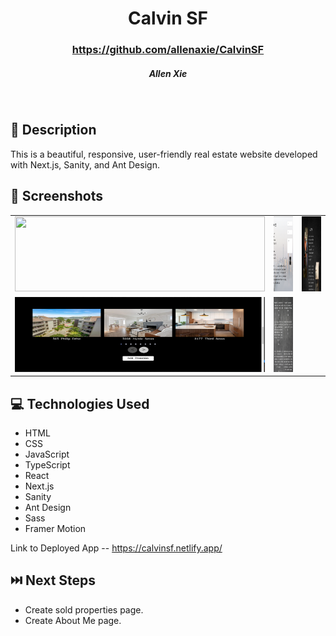 # <h1 align="center"> Calvin SF </h1>
 #### <h3 align="center">https://github.com/allenaxie/CalvinSF</h3>
 <h5 align="center">Allen Xie</h5>

<br>

## 📝 Description

This is a beautiful, responsive, user-friendly real estate website developed with Next.js, Sanity, and Ant Design.

## 📸 Screenshots 

| | | |
|:-------------------------:|:-------------------------:|:-------------------------:|
|<img src="public/images/screenshots/Screen Shot 2022-05-10 at 3.21.19 PM.png" width=400px height=120px overflow="hidden"> | <img  src="public/images/screenshots/Screen Shot 2022-05-10 at 3.38.05 PM.png" width=400px  height=120px overflow="hidden"> | <img src="public/images/screenshots/Screen Shot 2022-05-10 at 3.38.29 PM.png" width=400px  height=120px overflow="hidden"> 
|  <img src="public/images/screenshots/Screen Shot 2022-05-10 at 3.38.39 PM.png" width=400px  height=120px overflow="hidden"> | <img src="public/images/screenshots/Screen Shot 2022-05-10 at 3.38.47 PM.png" width=400px height=120px overflow="hidden"> | 


## 💻 Technologies Used 

- HTML
- CSS
- JavaScript
- TypeScript
- React
- Next.js
- Sanity
- Ant Design
- Sass
- Framer Motion

Link to Deployed App -- <https://calvinsf.netlify.app/>

## ⏭️ Next Steps

- Create sold properties page.
- Create About Me page.